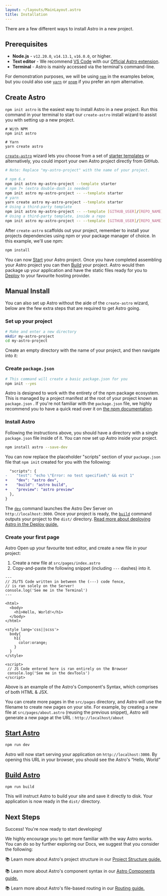 ```yaml
---
layout: ~/layouts/MainLayout.astro
title: Installation
---
```


There are a few different ways to install Astro in a new project.

## Prerequisites

- **Node.js** - `v12.20.0`, `v14.13.1`, `v16.0.0`, or higher.
- **Text editor** - We recommend [VS Code](https://code.visualstudio.com/) with our [Official Astro extension](https://marketplace.visualstudio.com/items?itemName=astro-build.astro-vscode).
- **Terminal** - Astro is mainly accessed via the terminal's command-line.

For demonstration purposes, we will be using [`npm`](https://www.npmjs.com/) in the examples below, but you could also use [`yarn`](https://yarnpkg.com/) or [`pnpm`](https://pnpm.io/) if you prefer an npm alternative.

## Create Astro

`npm init astro` is the easiest way to install Astro in a new project. Run this command in your terminal to start our `create-astro` install wizard to assist you with setting up a new project.

```shell
# With NPM
npm init astro

# Yarn
yarn create astro
```

[`create-astro`](https://github.com/snowpackjs/astro/tree/main/packages/create-astro) wizard lets you choose from a set of [starter templates](/examples) or alternatively, you could import your own Astro project directly from GitHub.

```bash
# Note: Replace "my-astro-project" with the name of your project.

# npm 6.x
npm init astro my-astro-project --template starter
# npm 7+ (extra double-dash is needed)
npm init astro my-astro-project -- --template starter
# yarn
yarn create astro my-astro-project --template starter
# Using a third-party template
npm init astro my-astro-project -- --template [GITHUB_USER]/[REPO_NAME]
# Using a third-party template, inside a repo
npm init astro my-astro-project -- --template [GITHUB_USER]/[REPO_NAME]/path/to/template
```

After `create-astro` scaffolds out your project, remember to install your projects dependencies using npm or your package manager of choice. In this example, we'll use npm:

```bash
npm install
```

You can now [Start](#start-astro) your Astro project. Once you have completed assembling your Astro project you can then [Build](#build-astro) your project. Astro would then package up your application and have the static files ready for you to [Deploy](/guides/deploy) to your favourite hosting provider.

## Manual Install

You can also set up Astro without the aide of the `create-astro` wizard, below are the few extra steps that are required to get Astro going.

### Set up your project

```bash
# Make and enter a new directory
mkdir my-astro-project
cd my-astro-project
```

Create an empty directory with the name of your project, and then navigate into it:

### Create `package.json`

```bash
# This command will create a basic package.json for you
npm init --yes
```

Astro is designed to work with the entirety of the npm package ecosystem. This is managed by a project manifest at the root of your project known as `package.json` . If you're not familiar with the `package.json` file, we highly recommend you to have a quick read over it on [the npm documentation](https://docs.npmjs.com/creating-a-package-json-file).

### Install Astro

Following the instructions above, you should have a directory with a single `package.json` file inside of it. You can now set up Astro inside your project.

```bash
npm install astro --save-dev
```

You can now replace the placeholder "scripts" section of your `package.json` file that `npm init` created for you with the following:

```diff
  "scripts": {
-    "test": "echo \"Error: no test specified\" && exit 1"
+    "dev": "astro dev",
+    "build": "astro build",
+    "preview": "astro preview"
  },
}
```

The [`dev`](#start-astro) command launches the Astro Dev Server on `http://localhost:3000`. Once your project is ready, the [`build`](#build-astro) command outputs your project to the `dist/` directory. [Read more about deploying Astro in the Deploy guide.](/guides/deploy)

### Create your first page

Astro Open up your favourite text editor, and create a new file in your project:

1. Create a new file at `src/pages/index.astro`
2. Copy-and-paste the following snippet (including `---` dashes) into it.

```astro
---
// JS/TS Code written in between the (---) code fence,
// is ran solely on the Server!
console.log('See me in the Terminal')
---

<html>
  <body>
    <h1>Hello, World!</h1>
  </body>
</html>

<style lang='css||scss'>
  body{
    h1{
      color:orange;
    }
  }
</style>

<script>
 // JS Code entered here is ran entirely on the Browser
 console.log('See me in the devTools')
</script>
```

Above is an example of the Astro's Component's Syntax, which comprises of both HTML & JSX.

You can create more pages in the `src/pages` directory, and Astro will use the filename to create new pages on your site. For example, by creating a new file at `src/pages/about.astro` (reusing the previous snippet), Astro will generate a new page at the URL : `http://localhost/about`

## [Start Astro](#start-astro)

```bash
npm run dev
```

Astro will now start serving your application on `http://localhost:3000`. By opening this URL in your browser, you should see the Astro's “Hello, World”

## [Build Astro](#build-astro)

```bash
npm run build
```

This will instruct Astro to build your site and save it directly to disk. Your application is now ready in the `dist/` directory.

## Next Steps

Success! You're now ready to start developing!

We highly encourage you to get more familiar with the way Astro works. You can do so by further exploring our Docs, we suggest that you consider the following:

📚 Learn more about Astro's project structure in our [Project Structure guide.](/core-concepts/project-structure)

📚 Learn more about Astro's component syntax in our [Astro Components guide.](/core-concepts/astro-components)

📚 Learn more about Astro's file-based routing in our [Routing guide.](core-concepts/astro-pages)
